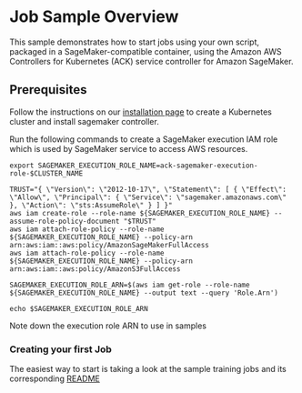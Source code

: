 # Job Sample Overview

This sample demonstrates how to start jobs using your own script, packaged in a SageMaker-compatible container, using the Amazon AWS Controllers for Kubernetes (ACK) service controller for Amazon SageMaker.                     

## Prerequisites    

Follow the instructions on our [installation page](/README.md#getting-started) to create a Kubernetes cluster and install sagemaker controller.

Run the following commands to create a SageMaker execution IAM role which is used by SageMaker service to access AWS resources. 

```
export SAGEMAKER_EXECUTION_ROLE_NAME=ack-sagemaker-execution-role-$CLUSTER_NAME

TRUST="{ \"Version\": \"2012-10-17\", \"Statement\": [ { \"Effect\": \"Allow\", \"Principal\": { \"Service\": \"sagemaker.amazonaws.com\" }, \"Action\": \"sts:AssumeRole\" } ] }"
aws iam create-role --role-name ${SAGEMAKER_EXECUTION_ROLE_NAME} --assume-role-policy-document "$TRUST"
aws iam attach-role-policy --role-name ${SAGEMAKER_EXECUTION_ROLE_NAME} --policy-arn arn:aws:iam::aws:policy/AmazonSageMakerFullAccess
aws iam attach-role-policy --role-name ${SAGEMAKER_EXECUTION_ROLE_NAME} --policy-arn arn:aws:iam::aws:policy/AmazonS3FullAccess

SAGEMAKER_EXECUTION_ROLE_ARN=$(aws iam get-role --role-name ${SAGEMAKER_EXECUTION_ROLE_NAME} --output text --query 'Role.Arn')

echo $SAGEMAKER_EXECUTION_ROLE_ARN
```
Note down the execution role ARN to use in samples
### Creating your first Job

The easiest way to start is taking a look at the sample training jobs and its corresponding [README](/samples/training/README.md)
